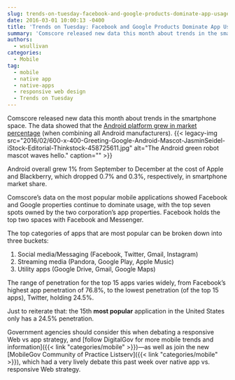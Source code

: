 ```yaml
---
slug: trends-on-tuesday-facebook-and-google-products-dominate-app-usage
date: 2016-03-01 10:00:13 -0400
title: 'Trends on Tuesday: Facebook and Google Products Dominate App Usage'
summary: 'Comscore released new data this month about trends in the smartphone space. The data showed that the Android platform grew in market percentage (when combining all Android manufacturers). Android overall grew 1% from September to December at the cost of Apple and Blackberry, which dropped 0.7% and 0.3%, respectively, in smartphone market share. Comscore’s data on the most'
authors:
  - wsullivan
categories:
  - Mobile
tag:
  - mobile
  - native app
  - native-apps
  - responsive web design
  - Trends on Tuesday
---
```


Comscore released new data this month about trends in the smartphone space. The data showed that the [Android platform grew in market percentage](http://www.comscore.com/Insights/Market-Rankings/comScore-Reports-December-2015-US-Smartphone-Subscriber-Market-Share) (when combining all Android manufacturers). {{< legacy-img src="2016/02/600-x-400-Greeting-Google-Android-Mascot-JasminSeidel-iStock-Editorial-Thinkstock-458725611.jpg" alt="The Android green robot mascot waves hello." caption="" >}} 

Android overall grew 1% from September to December at the cost of Apple and Blackberry, which dropped 0.7% and 0.3%, respectively, in smartphone market share.

Comscore’s data on the most popular mobile applications showed Facebook and Google properties continue to dominate usage, with the top seven spots owned by the two corporation’s app properties. Facebook holds the top two spaces with Facebook and Messenger.

The top categories of apps that are most popular can be broken down into three buckets:

  1. Social media/Messaging (Facebook, Twitter, Gmail, Instagram)
  2. Streaming media (Pandora, Google Play, Apple Music)
  3. Utility apps (Google Drive, Gmail, Google Maps)

The range of penetration for the top 15 apps varies widely, from Facebook’s highest app penetration of 76.8%, to the lowest penetration (of the top 15 apps), Twitter, holding 24.5%.

Just to reiterate that: the 15th **most popular** application in the United States only has a 24.5% penetration.

Government agencies should consider this when debating a responsive Web vs app strategy, and  [follow DigitalGov for more mobile trends and information]({{< link "categories/mobile" >}})—as well as join the new [MobileGov Community of Practice Listserv]({{< link "categories/mobile" >}}), which had a very lively debate this past week over native app vs. responsive Web strategy.